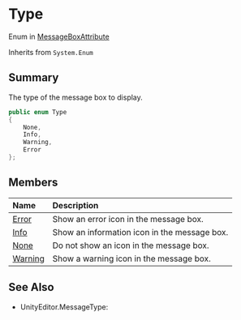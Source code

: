# Type

Enum in [MessageBoxAttribute](/docs/api/csharp/yarn.unity.attributes.messageboxattribute.md)

Inherits from `System.Enum`

## Summary


The type of the message box to display.


```csharp
public enum Type
{
    None,
    Info,
    Warning,
    Error
};
```

## Members

|Name|Description|
|:---|:---|
|[Error](/docs/api/csharp/yarn.unity.attributes.messageboxattribute.type.error.md)|Show an error icon in the message box.|
|[Info](/docs/api/csharp/yarn.unity.attributes.messageboxattribute.type.info.md)|Show an information icon in the message box.|
|[None](/docs/api/csharp/yarn.unity.attributes.messageboxattribute.type.none.md)|Do not show an icon in the message box.|
|[Warning](/docs/api/csharp/yarn.unity.attributes.messageboxattribute.type.warning.md)|Show a warning icon in the message box.|

## See Also

* UnityEditor.MessageType: 

